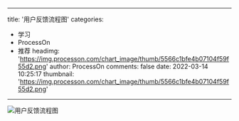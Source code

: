 
---
title: '用户反馈流程图'
categories: 
 - 学习
 - ProcessOn
 - 推荐
headimg: 'https://img.processon.com/chart_image/thumb/5566c1bfe4b07104f59f55d2.png'
author: ProcessOn
comments: false
date: 2022-03-14 10:25:17
thumbnail: 'https://img.processon.com/chart_image/thumb/5566c1bfe4b07104f59f55d2.png'
---

<div>   
<img class="thumb" alt="用户反馈流程图" src="https://img.processon.com/chart_image/thumb/5566c1bfe4b07104f59f55d2.png" referrerpolicy="no-referrer">
<p></p>  
</div>
            